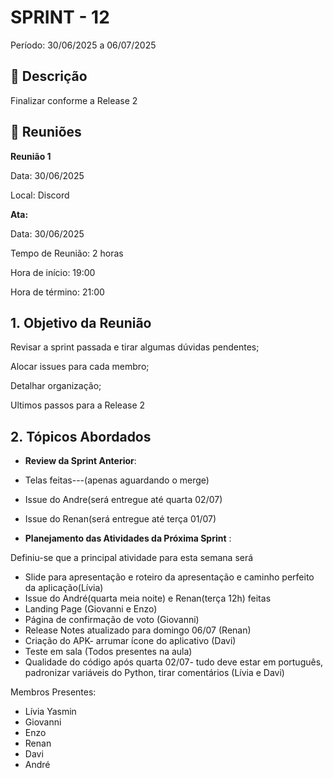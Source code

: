 # SPRINT - 12

Período: 30/06/2025 a 06/07/2025

## **📝** Descrição

Finalizar conforme a Release 2

## 💬 **Reuniões**

**Reunião 1**

Data: 30/06/2025

Local: Discord

**Ata:**

Data: 30/06/2025

Tempo de Reunião: 2 horas

Hora de início: 19:00

Hora de término: 21:00

## **1. Objetivo da Reunião**

Revisar a sprint passada e tirar algumas dúvidas pendentes; 

Alocar issues para cada membro;

Detalhar organização;

Ultimos passos para a Release 2

## **2. Tópicos Abordados**

- **Review da Sprint Anterior**:

- Telas feitas---(apenas aguardando o merge)
- Issue do Andre(será entregue até quarta 02/07)
- Issue do Renan(será entregue até terça 01/07)

- **Planejamento das Atividades da Próxima Sprint** :

Definiu-se que a principal atividade para esta semana será

- Slide para apresentação e roteiro da apresentação e caminho perfeito da aplicação(Lívia)
- Issue do André(quarta meia noite) e Renan(terça 12h) feitas
- Landing Page (Giovanni e Enzo)
- Página de confirmação de voto (Giovanni)
- Release Notes atualizado para domingo 06/07 (Renan)
- Criação do APK- arrumar ícone do aplicativo (Davi)
- Teste em sala (Todos presentes na aula)
- Qualidade do código após quarta 02/07- tudo deve estar em português, padronizar variáveis do Python, tirar comentários (Lívia e Davi)


Membros Presentes:
- Lívia Yasmin
- Giovanni
- Enzo
- Renan
- Davi
- André
